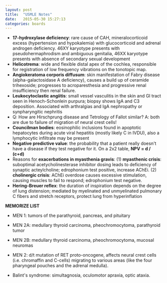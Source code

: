 ```yaml
---
layout: post
title:  "USMLE Notes"
date:   2015-05-30 15:27:13
categories: boards
---
```


- **17-hydroxylase deficiency**: rare cause of CAH, mineralocorticoid excess (hypertension and hypokalemia) with glucocorticoid and adrenal androgen deficiency. 46XY karyotype presents with pseudohermaphrodism and ambiguous genitalia, 46XX karyotype presents with absence of secondary sexual development
- **Helicotrema**: wide and flexible distal apex of the cochlea, responsible for registration of low frequency vibrations on the tonotopic map.
- **Angiokeratoma corporis diffusum**: skin manifestation of Fabry disease (alpha-galactosidase A deficiency), causes a build up of ceramide trihexoside; progresses to acroparesthesia and progressive renal insufficiency then renal failure.
- **Leukocytoclastic angiitis**: small vessel vasculitis in the skin and GI tract seen in Henoch-Schonlein purpura; biopsy shows IgA and C3 deposition. Associated with arthralgias and IgA nephropathy or synpharyngitic nephritis
- Q: How are Hirschprung disease and Tetrology of Fallot similar? A: both are due to failure of migration of neural crest cells!
- **Councilman bodies**: eosinophilic inclusions found in apoptotic hepatocytes during acute viral hepatitis (mostly likely C in IVDU), also a lymphocytic infiltrate may be present
- **Negative predictive value**: the probability that a patient really doesn't have a disease if they test negative for it. On a 2x2 table, **NPV = d / (c+d)**
- Reasons for **exacerbations in myasthenia gravis**: (1) **myasthenic crisis**: suboptimal acetycholinesterase inhibitor dosing leads to deficiency of synaptic acteylcholine; edrophonium test positive, increase AChEi. (2) **cholinergic crisis**: AChEi overdose causes excessive stimulation, causing muscles to fail to respond; edrophonium test negative. 
- **Hering-Breuer reflex**: the duration of inspiration depends on the degree of lung distension; mediated by myelinated and unmyelinated pulmonary C fibers and stretch receptors, protect lung from hyperinflation

**MEMORIZE LIST**
- MEN 1: tumors of the parathyroid, pancreas, and pituitary
- MEN 2A: medullary thyroid carcinoma, pheochromocytoma, parathyroid tumor
- MEN 2B: medullary thyroid carcinoma, pheochromocytoma, mucosal neuromas
- MEN 2: d/t mutation of RET proto-oncogene, affects neural crest cells (i.e. chromaffin and C-cells) migrating to various areas (like the four pharyngeal pouches and the adrenal medulla).

- Balint's syndrome: simultagnosia, oculomotor apraxia, optic ataxia.
